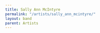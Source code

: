 ```yaml
---
title: Sally Ann McIntyre
permalink: "/artists/sally_ann_mcintyre/"
layout: band
parent: Artists
---
```

